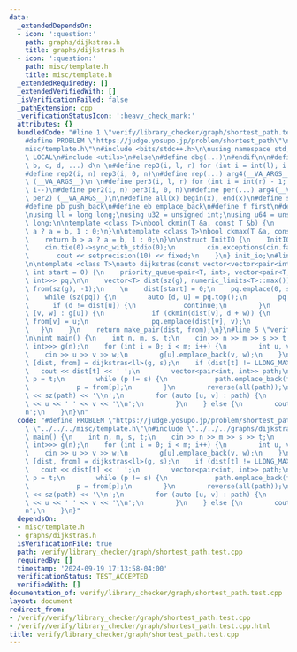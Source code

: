 ```yaml
---
data:
  _extendedDependsOn:
  - icon: ':question:'
    path: graphs/dijkstras.h
    title: graphs/dijkstras.h
  - icon: ':question:'
    path: misc/template.h
    title: misc/template.h
  _extendedRequiredBy: []
  _extendedVerifiedWith: []
  _isVerificationFailed: false
  _pathExtension: cpp
  _verificationStatusIcon: ':heavy_check_mark:'
  attributes: {}
  bundledCode: "#line 1 \"verify/library_checker/graph/shortest_path.test.cpp\"\n\
    #define PROBLEM \"https://judge.yosupo.jp/problem/shortest_path\"\n\n#line 1 \"\
    misc/template.h\"\n#include <bits/stdc++.h>\n\nusing namespace std;\n\n#ifdef\
    \ LOCAL\n#include <utils>\n#else\n#define dbg(...)\n#endif\n\n#define arg4(a,\
    \ b, c, d, ...) d\n \n#define rep3(i, l, r) for (int i = int(l); i < int(r); i++)\n\
    #define rep2(i, n) rep3(i, 0, n)\n#define rep(...) arg4(__VA_ARGS__, rep3, rep2)\
    \ (__VA_ARGS__)\n \n#define per3(i, l, r) for (int i = int(r) - 1; i >= int(l);\
    \ i--)\n#define per2(i, n) per3(i, 0, n)\n#define per(...) arg4(__VA_ARGS__, per3,\
    \ per2) (__VA_ARGS__)\n\n#define all(x) begin(x), end(x)\n#define sz(x) int(size(x))\n\
    #define pb push_back\n#define eb emplace_back\n#define f first\n#define s second\n\
    \nusing ll = long long;\nusing u32 = unsigned int;\nusing u64 = unsigned long\
    \ long;\n\ntemplate <class T>\nbool ckmin(T &a, const T &b) {\n    return b <\
    \ a ? a = b, 1 : 0;\n}\n\ntemplate <class T>\nbool ckmax(T &a, const T &b) {\n\
    \    return b > a ? a = b, 1 : 0;\n}\n\nstruct InitIO {\n    InitIO() {\n    \
    \    cin.tie(0)->sync_with_stdio(0);\n        cin.exceptions(cin.failbit);\n \
    \       cout << setprecision(10) << fixed;\n    }\n} init_io;\n#line 2 \"graphs/dijkstras.h\"\
    \n\ntemplate <class T>\nauto dijkstras(const vector<vector<pair<int, int>>> &g,\
    \ int start = 0) {\n    priority_queue<pair<T, int>, vector<pair<T, int>>, greater<pair<T,\
    \ int>>> pq;\n\n    vector<T> dist(sz(g), numeric_limits<T>::max());\n    vector<int>\
    \ from(sz(g), -1);\n    \n    dist[start] = 0;\n    pq.emplace(0, start);\n\n\
    \    while (sz(pq)) {\n        auto [d, u] = pq.top();\n        pq.pop();\n  \
    \      if (d != dist[u]) {\n            continue;\n        }\n        for (auto\
    \ [v, w] : g[u]) {\n            if (ckmin(dist[v], d + w)) {\n               \
    \ from[v] = u;\n                pq.emplace(dist[v], v);\n            }\n     \
    \   }\n    }\n    return make_pair(dist, from);\n}\n#line 5 \"verify/library_checker/graph/shortest_path.test.cpp\"\
    \n\nint main() {\n    int n, m, s, t;\n    cin >> n >> m >> s >> t;\n    vector<vector<pair<int,\
    \ int>>> g(n);\n    for (int i = 0; i < m; i++) {\n        int u, v, w;\n    \
    \    cin >> u >> v >> w;\n        g[u].emplace_back(v, w);\n    }\n    \n    auto\
    \ [dist, from] = dijkstras<ll>(g, s);\n    if (dist[t] != LLONG_MAX) {\n     \
    \   cout << dist[t] << ' ';\n        vector<pair<int, int>> path;\n        int\
    \ p = t;\n        while (p != s) {\n            path.emplace_back(from[p], p);\n\
    \            p = from[p];\n        }\n        reverse(all(path));\n        cout\
    \ << sz(path) << '\\n';\n        for (auto [u, v] : path) {\n            cout\
    \ << u << ' ' << v << '\\n';\n        }\n    } else {\n        cout << -1 << '\\\
    n';\n    }\n}\n"
  code: "#define PROBLEM \"https://judge.yosupo.jp/problem/shortest_path\"\n\n#include\
    \ \"../../../misc/template.h\"\n#include \"../../../graphs/dijkstras.h\"\n\nint\
    \ main() {\n    int n, m, s, t;\n    cin >> n >> m >> s >> t;\n    vector<vector<pair<int,\
    \ int>>> g(n);\n    for (int i = 0; i < m; i++) {\n        int u, v, w;\n    \
    \    cin >> u >> v >> w;\n        g[u].emplace_back(v, w);\n    }\n    \n    auto\
    \ [dist, from] = dijkstras<ll>(g, s);\n    if (dist[t] != LLONG_MAX) {\n     \
    \   cout << dist[t] << ' ';\n        vector<pair<int, int>> path;\n        int\
    \ p = t;\n        while (p != s) {\n            path.emplace_back(from[p], p);\n\
    \            p = from[p];\n        }\n        reverse(all(path));\n        cout\
    \ << sz(path) << '\\n';\n        for (auto [u, v] : path) {\n            cout\
    \ << u << ' ' << v << '\\n';\n        }\n    } else {\n        cout << -1 << '\\\
    n';\n    }\n}"
  dependsOn:
  - misc/template.h
  - graphs/dijkstras.h
  isVerificationFile: true
  path: verify/library_checker/graph/shortest_path.test.cpp
  requiredBy: []
  timestamp: '2024-09-19 17:13:58-04:00'
  verificationStatus: TEST_ACCEPTED
  verifiedWith: []
documentation_of: verify/library_checker/graph/shortest_path.test.cpp
layout: document
redirect_from:
- /verify/verify/library_checker/graph/shortest_path.test.cpp
- /verify/verify/library_checker/graph/shortest_path.test.cpp.html
title: verify/library_checker/graph/shortest_path.test.cpp
---
```

